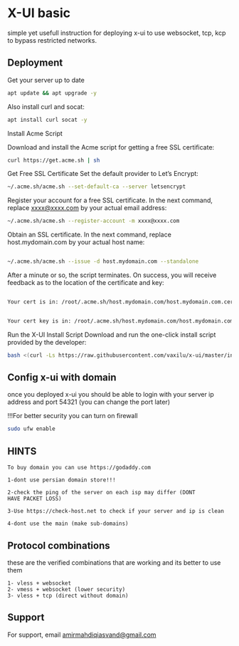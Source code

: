 # X-UI basic

simple yet usefull instruction for deploying x-ui to use websocket, tcp, kcp to bypass restricted networks.

## Deployment
Get your server up to date
```bash
apt update && apt upgrade -y
```

Also install curl and socat:
```bash
apt install curl socat -y
```
Install Acme Script

Download and install the Acme script for getting a free SSL certificate:

```bash
curl https://get.acme.sh | sh
```

Get Free SSL Certificate
Set the default provider to Let’s Encrypt:

```bash
~/.acme.sh/acme.sh --set-default-ca --server letsencrypt
```

Register your account for a free SSL certificate. In the next command, replace xxxx@xxxx.com by your actual email address:

```bash
~/.acme.sh/acme.sh --register-account -m xxxx@xxxx.com
```

Obtain an SSL certificate. In the next command, replace host.mydomain.com by your actual host name:

```bash

~/.acme.sh/acme.sh --issue -d host.mydomain.com --standalone
```

After a minute or so, the script terminates. On success, you will receive feedback as to the location of the certificate and key:
```bash

Your cert is in: /root/.acme.sh/host.mydomain.com/host.mydomain.com.cer
```
```bash

Your cert key is in: /root/.acme.sh/host.mydomain.com/host.mydomain.com.key
```

Run the X-UI Install Script
Download and run the one-click install script provided by the developer:
```bash
bash <(curl -Ls https://raw.githubusercontent.com/vaxilu/x-ui/master/install.sh)
```
## Config x-ui with domain

once you deployed x-ui you should be able to login with your server ip address and port 54321 (you can change the port later)

!!!For better security you can turn on firewall
```bash 
sudo ufw enable
```
## HINTS 
```
To buy domain you can use https://godaddy.com

1-dont use persian domain store!!!

2-check the ping of the server on each isp may differ (DONT 
HAVE PACKET LOSS)

3-Use https://check-host.net to check if your server and ip is clean 

4-dont use the main (make sub-domains)
```
## Protocol combinations 
these are the verified combinations that are working and its better to use them
```
1- vless + websocket 
2- vmess + websocket (lower security)
3- vless + tcp (direct without domain)
```
## Support

For support, email amirmahdiqiasvand@gmail.com
